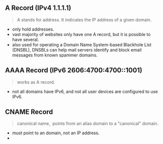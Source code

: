 ## A Record (IPv4 1.1.1.1)

> A stands for address. It indicates the IP address of a given domain.

- only hold  addresses.
- vast majority of websites only have one A record, but it is possible to have several.
- also used for operating a Domain Name System-based Blackhole List (DNSBL), DNSBLs can help mail servers identify and block email messages from known spammer domains.

## AAAA Record (IPv6 2606:4700:4700::1001)

>works as A record.

- not all domains have IPv6, and not all user devices are configured to use IPv6.

## CNAME Record

> canonical name,  points from an alias domain to a "canonical" domain.

- must point to an domain, not an IP address.
- 


